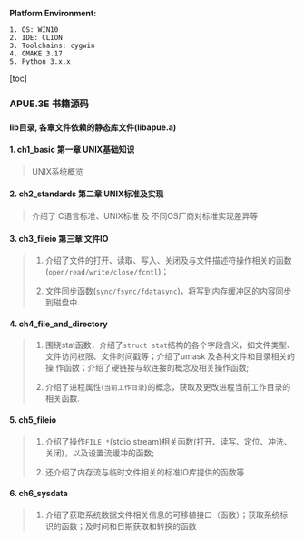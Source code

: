 **Platform Environment:**

    1. OS: WIN10
    2. IDE: CLION
    3. Toolchains: cygwin
    4. CMAKE 3.17
    5. Python 3.x.x

[toc]

### APUE.3E 书籍源码

#### lib目录, 各章文件依赖的静态库文件(libapue.a)

#### 1. ch1_basic 第一章 UNIX基础知识

> UNIX系统概览

#### 2. ch2_standards 第二章 UNIX标准及实现

> 介绍了 C语言标准、UNIX标准 及 不同OS厂商对标准实现差异等

#### 3. ch3_fileio 第三章 文件IO

> 1. 介绍了文件的打开、读取、写入、关闭及与文件描述符操作相关的函数(`open/read/write/close/fcntl`)；
>
>2. 文件同步函数(`sync/fsync/fdatasync`)，将写到内存缓冲区的内容同步到磁盘中.

#### 4. ch4_file_and_directory

> 1. 围绕stat函数，介绍了`struct stat`结构的各个字段含义，如文件类型、文件访问权限、文件时间戳等；介绍了umask 及各种文件和目录相关的操
> 作函数；介绍了硬链接与软连接的概念及相关操作函数;
> 
>2. 介绍了进程属性(`当前工作目录`)的概念，获取及更改进程当前工作目录的相关函数.

#### 5. ch5_fileio
> 1. 介绍了操作`FILE *`(stdio stream)相关函数(打开、读写、定位、冲洗、关闭)，以及设置流缓冲的函数;
> 
> 2. 还介绍了内存流与临时文件相关的标准IO库提供的函数等

#### 6. ch6_sysdata
> 1. 介绍了获取系统数据文件相关信息的可移植接口（函数）；获取系统标识的函数；及时间和日期获取和转换的函数